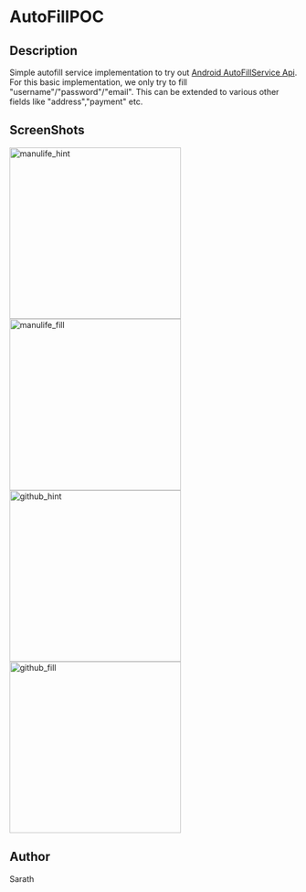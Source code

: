 # AutoFillPOC
## Description
Simple autofill service implementation to try out [Android AutoFillService Api](https://developer.android.com/guide/topics/text/autofill-services).
For this basic implementation, we only try to fill "username"/"password"/"email". This can be extended to various other fields like "address","payment" etc.
## ScreenShots
[<img src="https://user-images.githubusercontent.com/4078937/189594549-64a9a9c1-3e82-45ca-a839-cdb5176b5fcf.jpg"
alt="manulife_hint"
height="300">](https://user-images.githubusercontent.com/4078937/189594549-64a9a9c1-3e82-45ca-a839-cdb5176b5fcf.jpg)
[<img src="https://user-images.githubusercontent.com/4078937/189594531-ce4c2bcc-3f04-48ad-8b71-27bc8d289dd7.jpg" 
alt="manulife_fill" 
height="300">](https://user-images.githubusercontent.com/4078937/189594531-ce4c2bcc-3f04-48ad-8b71-27bc8d289dd7.jpg)
[<img src="https://user-images.githubusercontent.com/4078937/189594565-5f5ee009-51e0-424c-beab-d7a139bb9315.jpg"
alt="github_hint"
height="300">](https://user-images.githubusercontent.com/4078937/189594565-5f5ee009-51e0-424c-beab-d7a139bb9315.jpg)
[<img src="https://user-images.githubusercontent.com/4078937/189594561-9d42f17d-3e8d-4cb4-b792-73633d604985.jpg" 
alt="github_fill" 
height="300">](https://user-images.githubusercontent.com/4078937/189594561-9d42f17d-3e8d-4cb4-b792-73633d604985.jpg)

## Author
Sarath
